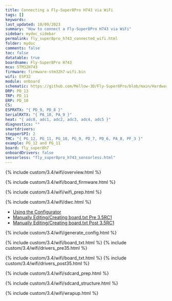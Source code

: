 ```yaml
---
title: Connecting a Fly-Super8Pro H743 via WiFi
tags: []
keywords: 
last_updated: 10/09/2023
summary: "How to connect a Fly-Super8Pro H743 via WiFi"
sidebar: mydoc_sidebar
permalink: fly_super8pro_h743_connected_wifi.html
folder: mydoc
comments: false
toc: false
datatable: true
boardname: Fly-Super8Pro H743
mcu: STM32H743
firmware: firmware-stm32h7-wifi.bin
wifi: ESP32
module: onboard
schematic: https://github.com/Mellow-3D/Fly-Super8Pro/blob/main/Hardware/Schematic.pdf
DRP: PD_13
TRP: PD_11
ERP: PD_10
CS:
ESPRXTX: "{ PD_9, PD_8 }"
SerialRXTX: "{ PA_10, PA_9 }"
heat: "{ adc0, adc1, adc2, adc3, adc4, adc5 }"
diagnostics: ""
smartdrivers: 
stepperSPI: 2
TMC: "{ PG_12, PG_11, PG_10, PG_9, PD_7, PD_6, PA_8, PF_3 }"
example: PG_12 and PG_11
board: fly_super8h7
onboardDrivers: false
sensorless: "fly_super8pro_h743_sensorless.html"
---
```


{% include custom/3.4/wifi/overview.html %}

{% include custom/3.4/wifi/board_firmware.html %}

{% include custom/3.4/wifi/wifi_prep.html %}

{% include custom/3.4/wifi/dwc.html %}

<ul id="profileTabs" class="nav nav-tabs">
    <li class="active"><a class="noCrossRef" href="#generate" data-toggle="tab">Using the Configurator</a></li>
    <li><a class="noCrossRef" href="#manualpre35" data-toggle="tab">Manually Editing/Creating board.txt Pre 3.5RC1</a></li>
    <li><a class="noCrossRef" href="#manualpost35" data-toggle="tab">Manually Editing/Creating board.txt Post 3.5RC1</a></li>
</ul>
  <div class="tab-content">
<div role="tabpanel" class="tab-pane active" id="generate" markdown="1">

{% include custom/3.4/wifi/generate_config.html %}

</div>

<div role="tabpanel" class="tab-pane" id="manualpre35" markdown="1">

{% include custom/3.4/wifi/board_txt.html %}
{% include custom/3.4/wifi/drivers_pre35.html %}

</div>

<div role="tabpanel" class="tab-pane" id="manualpost35" markdown="1">

{% include custom/3.4/wifi/board_txt.html %}
{% include custom/3.4/wifi/drivers_post35.html %}

</div>

</div>

{% include custom/3.4/wifi/sdcard_prep.html %}

{% include custom/3.4/wifi/sdcard_structure.html %}

{% include custom/3.4/wifi/wrapup.html %}
